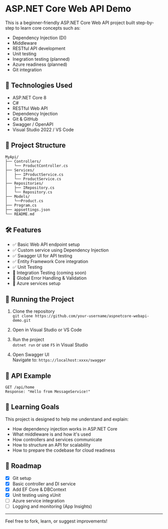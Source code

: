 
# ASP.NET Core Web API Demo

This is a beginner-friendly ASP.NET Core Web API project built step-by-step to learn core concepts such as:

- Dependency Injection (DI)
- Middleware
- RESTful API development
- Unit testing
- Inegration testing (planned)
- Azure readiness (planned)
- Git integration

## 🚀 Technologies Used

- ASP.NET Core 8
- C#
- RESTful Web API
- Dependency Injection
- Git & GitHub
- Swagger / OpenAPI
- Visual Studio 2022 / VS Code

## 📁 Project Structure

```
MyApi/
├── Controllers/
│   └── ProductController.cs
├── Services/
│   ├── IProductService.cs
│   └── ProductService.cs
├── Repositories/
│   ├── IRepository.cs
│   └── Repository.cs
├── Models/
│   └──Product.cs
├── Program.cs
├── appsettings.json
└── README.md
```

## 🛠️ Features

- ✅ Basic Web API endpoint setup
- ✅ Custom service using Dependency Injection
- ✅ Swagger UI for API testing
- ✅ Entity Framework Core integration
- ✅ Unit Testing
- 🚧 Integration Testing (coming soon)
- 🚧 Global Error Handling & Validation
- 🚧 Azure services setup

## 🧪 Running the Project

1. Clone the repository  
   `git clone https://github.com/your-username/aspnetcore-webapi-demo.git`

2. Open in Visual Studio or VS Code

3. Run the project  
   `dotnet run` or use `F5` in Visual Studio

4. Open Swagger UI  
   Navigate to: `https://localhost:xxxx/swagger`

## 🔁 API Example

```
GET /api/home
Response: "Hello from MessageService!"
```

## 📌 Learning Goals

This project is designed to help me understand and explain:

- How dependency injection works in ASP.NET Core
- What middleware is and how it's used
- How controllers and services communicate
- How to structure an API for scalability
- How to prepare the codebase for cloud readiness

## 📅 Roadmap

- [x] Git setup
- [x] Basic controller and DI service
- [x] Add EF Core & DBContext
- [x] Unit testing using xUnit
- [ ] Azure service integration
- [ ] Logging and monitoring (App Insights)

---

Feel free to fork, learn, or suggest improvements!
